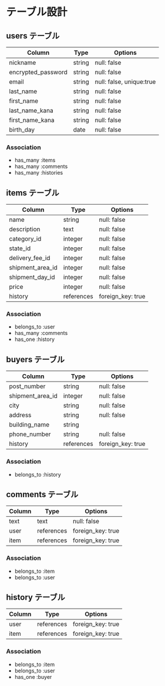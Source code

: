 # テーブル設計

## users テーブル

| Column                  | Type   | Options                  |
| ----------------------- | ------ | ------------------------ |
| nickname                | string | null: false              |
| encrypted_password      | string | null: false              |
| email                   | string | null: false, unique:true |
| last_name               | string | null: false              |
| first_name              | string | null: false              |
| last_name_kana          | string | null: false              |
| first_name_kana         | string | null: false              |
| birth_day               | date   | null: false              |

### Association

- has_many :items
- has_many :comments
- has_many :histories

## items テーブル

| Column           | Type       | Options           |
| ---------------- | -----------| ----------------- |
| name             | string     | null: false       |
| description      | text       | null: false       |
| category_id      | integer    | null: false       |
| state_id         | integer    | null: false       |
| delivery_fee_id  | integer    | null: false       |
| shipment_area_id | integer    | null: false       |
| shipment_day_id  | integer    | null: false       |
| price            | integer    | null: false       |
| history          | references | foreign_key: true |
### Association

- belongs_to :user
- has_many :comments
- has_one :history

## buyers テーブル

| Column           | Type       | Options            |
| ---------------- | ---------- | ------------------ |
| post_number      | string     | null: false        |
| shipment_area_id | integer    | null: false        |
| city             | string     | null: false        |
| address          | string     | null: false        |
| building_name    | string     |                    |
| phone_number     | string     | null: false        |
| history          | references | foreign_key: true  |

### Association
- belongs_to :history


## comments テーブル

| Column      | Type       | Options                      |
| ----------- | ---------- | ---------------------------- |
| text        | text       | null: false                  |
| user        | references | foreign_key: true            |
| item        | references | foreign_key: true            |

### Association

- belongs_to :item
- belongs_to :user


## history テーブル

| Column | Type       | Options            |
| ------ | ---------- | ------------------ |
| user   | references | foreign_key: true  |
| item   | references | foreign_key: true  |

### Association

- belongs_to :item
- belongs_to :user
- has_one :buyer